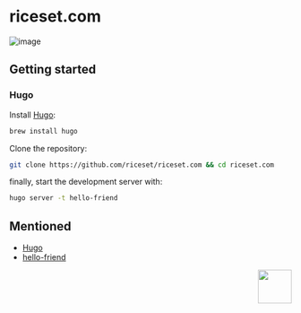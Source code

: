 # riceset.com

![image](https://user-images.githubusercontent.com/48802655/129465914-1110542c-dc2c-446b-92f2-1d138cb10f5c.png)

## Getting started

### Hugo

Install [Hugo](https://gohugo.io/):

```sh
brew install hugo
```

Clone the repository:

```sh
git clone https://github.com/riceset/riceset.com && cd riceset.com
```

finally, start the development server with:

```sh
hugo server -t hello-friend
```

## Mentioned

- [Hugo](https://gohugo.io/)
- [hello-friend](https://github.com/panr/hugo-theme-hello-friend)

<a href="https://github.com/riceset/"><img align='right' src='https://user-images.githubusercontent.com/48802655/121792636-fee3ac80-cbcd-11eb-8023-8b2a2d34f0b9.png' width='60'></a>
